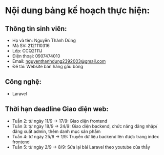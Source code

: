# Nội dung bảng kế hoạch thực hiện:
## Thông tin sinh viên:
- Họ và tên: Nguyễn Thành Dũng
- Mã SV: 2121110316
- Lớp: CCQ2111J
- Điện thoại: 0907474010
- Email: nguyenthanhdung2392003@gmail.com
- Đề tài: Website bán hàng gấu bông
## Công nghệ:
- Laravel
## Thời hạn deadline Giao diện web:
- Tuần 2: từ ngày 11/9 -> 17/9: Giao diện frontend
- Tuần 3: từ ngày 18/9 -> 24/9: Giao diện backend, chức năng đăng nhập/ đăng xuất admin, thêm danh mục sản phẩm
- Tuần 4: từ ngày 25/9 -> 1/9: Truyền dữ liệu backend lên được trang index frontend
- Tuần 5: từ ngày 2/9 -> 8/9: Sửa lại bài Laravel theo youtube của thầy
